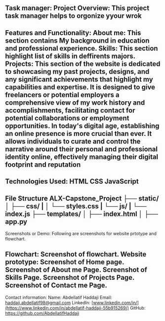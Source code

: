 Task manager:
Project Overview:
This project task manager helps to orgonize yyour wrok 
---------------------------------------------------------------------------------------------------------
Features and Functionality:
About me: This section contains My background in education and professional experience.
Skills: This section highlight list of skills in  deffirents majors.
Projects: This section of the website is dedicated to showcasing my past projects, designs, and any significant achievements that highlight my capabilities and expertise. It is designed to give freelancers or potential employers a comprehensive view of my work history and accomplishments, facilitating contact for potential collaborations or employment opportunities. In today's digital age, establishing an online presence is more crucial than ever. It allows individuals to curate and control the narrative around their personal and professional identity online, effectively managing their digital footprint and reputation
--------------------------------------------------------------
Technologies Used:
HTML
CSS
JavaScript
---------------------------------------------------------
File Structure
ALX-Capstone_Project ├── static/ │ ├── css/ | │ └── styles.css | └── js/ | └── index.js ├── templates/ │ ├── index.html │
├── app.py
-----------------------------------------------------------------
Screenshots or Demo:
Following are screenshots for website prtotype and flowchart.

Flowchart: Screenshot of flowchart.
Website prototype: Screenshot of Home page.
Screenshot of About me Page.
Screenshot of Skills Page.
Screenshot of Projects Page.
Screenshot of Contact me Page.
----------------------------------------------------------------------------------------
Contact information:
Name: Abdellatif Haddaji
Email: haddaji.abdellatif98@gmail.com
LinkedIn: [www.linkedin.com/in/](https://www.linkedin.com/in/abdellatif-haddaji-55b915269/)
GitHub: https://github.com/AbdellatifHaddaji
